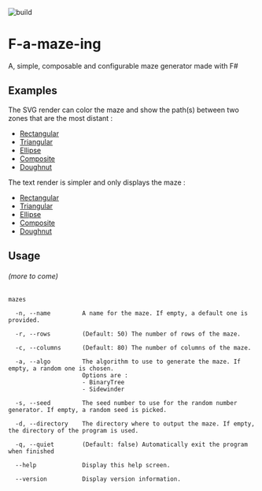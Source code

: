 ![build](https://github.com/apixelinspace/F-a-maze-ing/workflows/build/badge.svg)

# F-a-maze-ing
A, simple, composable and configurable maze generator made with F#

## Examples

The SVG render can color the maze and show the path(s) between two zones that are the most distant :
* [Rectangular](https://apixelinspace.github.io/F-a-maze-ing/RectangularMaze.svg)
* [Triangular](https://apixelinspace.github.io/F-a-maze-ing/TriangularMaze.svg)
* [Ellipse](https://apixelinspace.github.io/F-a-maze-ing/EllipseMaze.svg)
* [Composite](https://apixelinspace.github.io/F-a-maze-ing/CompositeMaze.svg)
* [Doughnut](https://apixelinspace.github.io/F-a-maze-ing/DoughnutMaze.svg)

The text render is simpler and only displays the maze :
* [Rectangular](https://apixelinspace.github.io/F-a-maze-ing/RectangularMaze.html)
* [Triangular](https://apixelinspace.github.io/F-a-maze-ing/TriangularMaze.html)
* [Ellipse](https://apixelinspace.github.io/F-a-maze-ing/EllipseMaze.html)
* [Composite](https://apixelinspace.github.io/F-a-maze-ing/CompositeMaze.html)
* [Doughnut](https://apixelinspace.github.io/F-a-maze-ing/DoughnutMaze.html)

## Usage
###### (more to come) 
```
mazes

  -n, --name         A name for the maze. If empty, a default one is provided.

  -r, --rows         (Default: 50) The number of rows of the maze.

  -c, --columns      (Default: 80) The number of columns of the maze.

  -a, --algo         The algorithm to use to generate the maze. If empty, a random one is chosen.
                     Options are :
                     - BinaryTree
                     - Sidewinder

  -s, --seed         The seed number to use for the random number generator. If empty, a random seed is picked.

  -d, --directory    The directory where to output the maze. If empty, the directory of the program is used.

  -q, --quiet        (Default: false) Automatically exit the program when finished

  --help             Display this help screen.

  --version          Display version information.
```